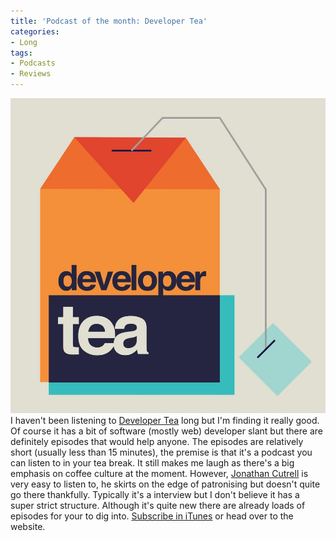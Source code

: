 ```yaml
---
title: 'Podcast of the month: Developer Tea'
categories:
- Long
tags:
- Podcasts
- Reviews
---
```


![](/images/static_52001c0be4b09bc7c9f838c9_52224ed3e4b0ba9919a3e0e1_558860dbe4b08c8c8a707516_1435001052796__img.jpg) 
I haven't been listening to 
[Developer Tea](https://developertea.com) long but I'm finding it really good. Of course it has a bit of software (mostly web) developer slant but there are definitely episodes that would help anyone. 
The episodes are relatively short (usually less than 15 minutes), the premise is that it's a podcast you can listen to in your tea break. It still makes me laugh as there's a big emphasis on coffee culture at the moment. However, 
[Jonathan Cutrell](https://twitter.com/jcutrell) is very easy to listen to, he skirts on the edge of patronising but doesn't quite go there thankfully. 
Typically it's a interview but I don't believe it has a super strict structure. Although it's quite new there are already loads of episodes for your to dig into. 
[Subscribe in iTunes](https://itunes.apple.com/us/podcast/developer-tea/id955596067?mt=2) or head over to the website.
